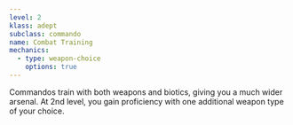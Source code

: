 ```yaml
---
level: 2
klass: adept
subclass: commando
name: Combat Training
mechanics:
  - type: weapon-choice
    options: true
---
```

Commandos train with both weapons and biotics, giving you a much wider arsenal. At 2nd level, you gain proficiency with one additional weapon type of your choice.
